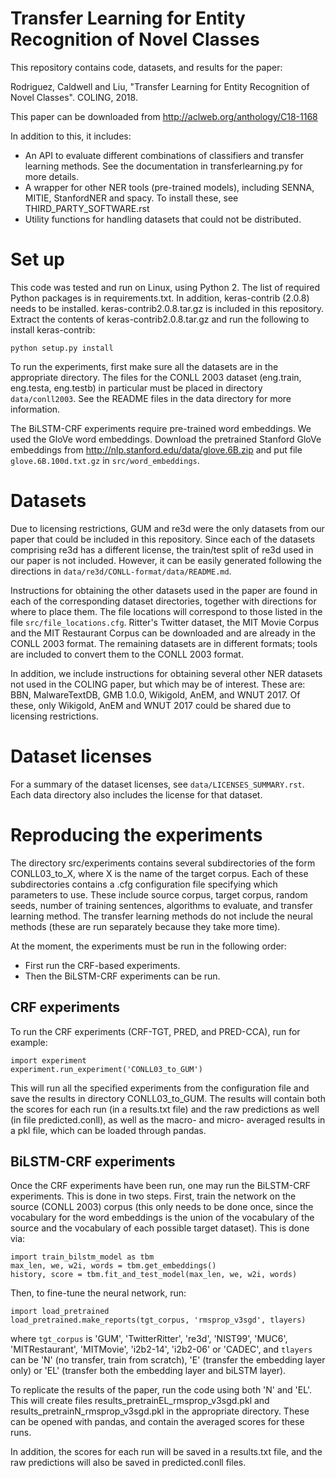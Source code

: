 Transfer Learning for Entity Recognition of Novel Classes
=========================================================

This repository contains code, datasets, and results for the paper:

Rodriguez, Caldwell and Liu, "Transfer Learning for Entity Recognition of
Novel Classes". COLING, 2018.

This paper can be downloaded from http://aclweb.org/anthology/C18-1168

In addition to this, it includes:

- An API to evaluate different combinations of classifiers and transfer
  learning methods. See the documentation in transferlearning.py for more
  details.
- A wrapper for other NER tools (pre-trained models), including SENNA, MITIE,
  StanfordNER and spacy. To install these, see THIRD_PARTY_SOFTWARE.rst
- Utility functions for handling datasets that could not be distributed.

# Set up

This code was tested and run on Linux, using Python 2. The list of required
Python packages is in requirements.txt. In addition, keras-contrib
(2.0.8) needs to be installed. keras-contrib2.0.8.tar.gz is included
in this repository. Extract the contents of keras-contrib2.0.8.tar.gz and
run the following to install keras-contrib:

`python setup.py install`

To run the experiments, first make sure all the datasets are in the appropriate
directory. The files for the CONLL 2003 dataset (eng.train, eng.testa,
eng.testb) in particular must be placed in directory `data/conll2003`.
See the README files in the data directory for more information.

The BiLSTM-CRF experiments require pre-trained word embeddings. We used the
GloVe word embeddings. Download the pretrained Stanford GloVe embeddings
from http://nlp.stanford.edu/data/glove.6B.zip and put file
`glove.6B.100d.txt.gz` in `src/word_embeddings`.

# Datasets

Due to licensing restrictions, GUM and re3d were the only datasets
from our paper that could be included in this repository.
Since each of the datasets comprising re3d
has a different license, the train/test split of re3d used in our paper
is not included. However, it can be easily generated following the
directions in `data/re3d/CONLL-format/data/README.md`.

Instructions for obtaining the other datasets used in the paper are found
in each of the corresponding dataset directories, together with directions
for where to place them. The file locations will correspond to those listed
in the file `src/file_locations.cfg`. Ritter's Twitter dataset, the MIT Movie
Corpus and the MIT Restaurant Corpus can be downloaded and are already in the
CONLL 2003 format. The remaining datasets are in different
formats; tools are included to convert them to the CONLL 2003 format.

In addition, we include instructions for obtaining several other NER
datasets not used in the COLING paper, but which may be of interest. These
are: BBN, MalwareTextDB, GMB 1.0.0, Wikigold, AnEM, and WNUT 2017. Of these,
only Wikigold, AnEM and WNUT 2017 could be shared due to licensing
restrictions.

# Dataset licenses

For a summary of the dataset licenses, see `data/LICENSES_SUMMARY.rst`. Each
data directory also includes the license for that dataset.

# Reproducing the experiments

The directory src/experiments contains several subdirectories of the form
CONLL03_to_X, where X is the name of the target corpus. Each of these
subdirectories contains a .cfg configuration file specifying which parameters
to use. These include source corpus, target corpus, random seeds,
number of training sentences, algorithms to evaluate, and transfer learning
method. The transfer learning methods do not include the neural methods
(these are run separately because they take more time).

At the moment, the experiments must be run in the following order:

- First run the CRF-based experiments.
- Then the BiLSTM-CRF experiments can be run.

## CRF experiments

To run the CRF experiments (CRF-TGT, PRED, and PRED-CCA), run for example:

```
import experiment
experiment.run_experiment('CONLL03_to_GUM')
```

This will run all the specified experiments from the configuration file and
save the results in directory CONLL03_to_GUM. The results will contain both
the scores for each run (in a results.txt file) and the raw predictions as
well (in file predicted.conll), as well as the macro- and micro- averaged
results in a pkl file, which can be loaded through pandas.

## BiLSTM-CRF experiments

Once the CRF experiments have been run, one may run the BiLSTM-CRF experiments.
This is done in two steps. First, train the network on the source (CONLL 2003)
corpus (this only needs to be done once, since the vocabulary for the word
embeddings is the union of the vocabulary of the source and the vocabulary
of each possible target dataset). This is done via:

```
import train_bilstm_model as tbm
max_len, we, w2i, words = tbm.get_embeddings()
history, score = tbm.fit_and_test_model(max_len, we, w2i, words)
```

Then, to fine-tune the neural network, run:

```
import load_pretrained
load_pretrained.make_reports(tgt_corpus, 'rmsprop_v3sgd', tlayers)
```

where `tgt_corpus` is 'GUM', 'TwitterRitter', 're3d', 'NIST99', 'MUC6',
'MITRestaurant', 'MITMovie', 'i2b2-14', 'i2b2-06' or 'CADEC', and
`tlayers` can be 'N' (no transfer, train from scratch), 'E' (transfer the
embedding layer only) or 'EL' (transfer both the embedding layer and
biLSTM layer).

To replicate the results of the paper, run the code using both 'N' and 'EL'.
This will create files results_pretrainEL_rmsprop_v3sgd.pkl and
results_pretrainN_rmsprop_v3sgd.pkl in the appropriate directory. These can
be opened with pandas, and contain the averaged scores for these runs.

In addition, the scores for each run will be saved in a results.txt file,
and the raw predictions will also be saved in predicted.conll files.

